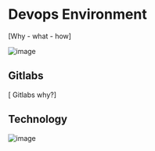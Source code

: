 # Devops Environment

[Why - what - how]

![image](https://github.com/AARHUS-TECH/KubernetesServer/assets/44589560/d4b1d6c0-a1eb-49bb-9c6e-19feb58a8907)

## Gitlabs
[ Gitlabs why?]

## Technology

![image](https://github.com/AARHUS-TECH/KubernetesServer/assets/44589560/612b347f-cd32-40ee-b7af-2cb16f9d0eb6)
